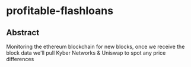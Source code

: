 # profitable-flashloans

## Abstract
Monitoring the ethereum blockchain for new blocks, once we receive the block data we'll pull  Kyber Networks & Uniswap to spot any price differences 
